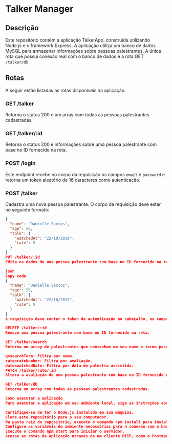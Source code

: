 # Talker Manager

## Descrição

Este repositório contém a aplicação TalkerApp, construída utilizando Node.js e o framework Express. A aplicação utiliza um banco de dados MySQL para armazenar informações sobre pessoas palestrantes. A única rota que possui conexão real com o banco de dados é a rota GET `/talker/db`.

## Rotas

A seguir estão listadas as rotas disponíveis na aplicação:

### GET /talker

Retorna o status 200 e um array com todas as pessoas palestrantes cadastradas.

### GET /talker/:id

Retorna o status 200 e informações sobre uma pessoa palestrante com base no ID fornecido na rota.

### POST /login

Este endpoint recebe no corpo da requisição os campos `email` e `password` e retorna um token aleatório de 16 caracteres como autenticação.

### POST /talker

Cadastra uma nova pessoa palestrante. O corpo da requisição deve estar no seguinte formato:

```json
{
  "name": "Danielle Santos",
  "age": 56,
  "talk": {
    "watchedAt": "22/10/2019",
    "rate": 5
  }
}
PUT /talker/:id
Edita os dados de uma pessoa palestrante com base no ID fornecido na rota. O corpo da requisição deve estar no seguinte formato:

json
Copy code
{
  "name": "Danielle Santos",
  "age": 56,
  "talk": {
    "watchedAt": "22/10/2019",
    "rate": 5
  }
}
A requisição deve conter o token de autenticação no cabeçalho, no campo Authorization.

DELETE /talker/:id
Remove uma pessoa palestrante com base no ID fornecido na rota.

GET /talker/search
Retorna um array de palestrantes que contenham em seu nome o termo pesquisado. Pode ser utilizado um dos seguintes parâmetros de consulta:

q=searchTerm: Filtra por nome.
rate=rateNumber: Filtra por avaliação.
date=watchedDate: Filtra por data de palestra assistida.
PATCH /talker/rate/:id
Altera a avaliação de uma pessoa palestrante com base no ID fornecido na rota.

GET /talker/db
Retorna um array com todas as pessoas palestrantes cadastradas.

Como executar a aplicação
Para executar a aplicação em seu ambiente local, siga as instruções abaixo:

Certifique-se de ter o Node.js instalado em sua máquina.
Clone este repositório para o seu computador.
Na pasta raiz do repositório, execute o comando npm install para instalar as dependências.
Configure as variáveis de ambiente necessárias para a conexão com o banco de dados MySQL e autenticação, se necessário.
Execute o comando npm start para iniciar o servidor.
Acesse as rotas da aplicação através de um cliente HTTP, como o Postman ou o cURL.
